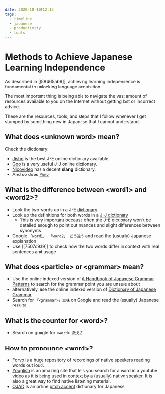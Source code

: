 ```yaml
---
date: 2020-10-10T12:15
tags:
  - timeline
  - japanese
  - productivity
  - tools
---
```


# Methods to Achieve Japanese Learning Independence

As described in [[58465ab9]], achieving learning independence is fundamental to
unlocking language acquisition.

The most important thing is being able to navigate the vast amount of resources
available to you on the Internet without getting lost or incorrect advice.

These are the resources, tools, and steps that I follow whenever I get stumped
by something new in Japanese that I cannot understand.

## What does \<unknown word\> mean?

Check the dictionary:
  - [Jisho](https://jisho.org/) is the best J-E online dictionary available.
  - [Goo](https://dictionary.goo.ne.jp/) is a very useful J-J online dictionary.
  - [Nicovideo](https://dic.nicovideo.jp/) has a decent **slang** dictionary.
  - And so does [Pixiv](https://dic.pixiv.net/)

## What is the difference between \<word1\> and \<word2\>?

 - Look the two words up in a J-E [dictionary](https://jisho.org)
 - Look up the definitions for both words in a [J-J dictionary](https://dictionary.goo.ne.jp)
   - This is very important because often the J-E dictionary won't be detailed
     enough to point out nuances and slight differences between synonyms
 - Google `「word1」 「word2」 どう違う` and read the (usually) Japanese explanation
 - Use [[7507c939]] to check how the two words differ in context with real
   sentences and usage

## What does \<particle\> or \<grammar\> mean?

 - Use the online indexed version of [A Handbook of Japanese Grammar Patterns](https://core6000.neocities.org/hjgp/)
   to search for the grammar point you are unsure about
 - alternatively, use the online indexed version of [Dictionary of Japanese Grammar](https://core6000.neocities.org/dojg/)
 - Search for `「<grammar>」意味` on Google and read the (usually) Japanese results

## What is the counter for \<word\>?

 - Search on google for `<word> 数え方`

## How to pronounce \<word\>?

 - [Forvo](https://forvo.com) is a huge repository of recordings of native
   speakers reading words out loud.
 - [Youglish](https://youglish.com/japanese) is an amazing site that lets you
   search for a word in a youtube video as it is being used in context by a
   (usually) native speaker. It is also a great way to find native listening
   material.
 - [OJAD](http://www.gavo.t.u-tokyo.ac.jp/ojad/eng/pages/home) is an online
   [pitch accent](https://www.youtube.com/watch?v=O6AoilGEers) dictionary for
   Japanese.
<!-- TODO: write zettel on pitch accent -->
